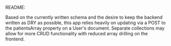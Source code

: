 README:

Based on the currently written schema and the desire to keep the backend written as DRY as possible, this app relies heavily on updating via a POST to the patientsArray property on a User's document. Separate collections may allow for more CRUD functionality with reduced array drilling on the frontend.
